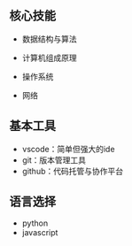 ## 核心技能

- 数据结构与算法

- 计算机组成原理
- 操作系统
- 网络


## 基本工具

- vscode：简单但强大的ide
- git：版本管理工具
- github：代码托管与协作平台


## 语言选择

- python
- javascript